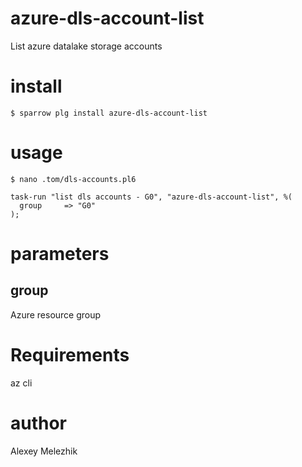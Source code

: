 # azure-dls-account-list

List azure datalake storage accounts 

# install

    $ sparrow plg install azure-dls-account-list

# usage

    $ nano .tom/dls-accounts.pl6

    task-run "list dls accounts - G0", "azure-dls-account-list", %(
      group     => "G0"
    );

# parameters

## group

Azure resource group

# Requirements

az cli

# author

Alexey Melezhik


